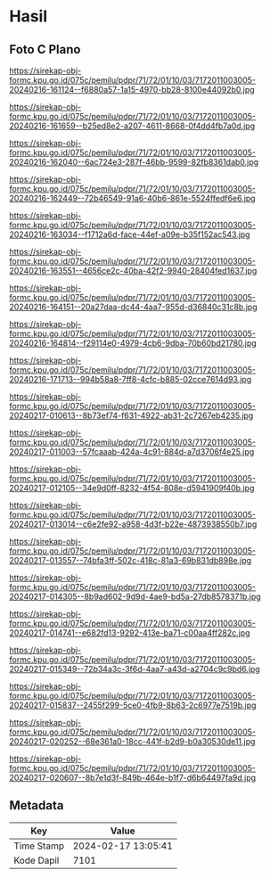 # Hasil

## Foto C Plano

https://sirekap-obj-formc.kpu.go.id/075c/pemilu/pdpr/71/72/01/10/03/7172011003005-20240216-161124--f6880a57-1a15-4970-bb28-8100e44092b0.jpg

https://sirekap-obj-formc.kpu.go.id/075c/pemilu/pdpr/71/72/01/10/03/7172011003005-20240216-161659--b25ed8e2-a207-4611-8668-0f4dd4fb7a0d.jpg

https://sirekap-obj-formc.kpu.go.id/075c/pemilu/pdpr/71/72/01/10/03/7172011003005-20240216-162040--6ac724e3-287f-46bb-9599-82fb8361dab0.jpg

https://sirekap-obj-formc.kpu.go.id/075c/pemilu/pdpr/71/72/01/10/03/7172011003005-20240216-162449--72b46549-91a6-40b6-861e-5524ffedf6e6.jpg

https://sirekap-obj-formc.kpu.go.id/075c/pemilu/pdpr/71/72/01/10/03/7172011003005-20240216-163034--f1712a6d-face-44ef-a09e-b35f152ac543.jpg

https://sirekap-obj-formc.kpu.go.id/075c/pemilu/pdpr/71/72/01/10/03/7172011003005-20240216-163551--4656ce2c-40ba-42f2-9940-28404fed1637.jpg

https://sirekap-obj-formc.kpu.go.id/075c/pemilu/pdpr/71/72/01/10/03/7172011003005-20240216-164151--20a27daa-dc44-4aa7-955d-d36840c31c8b.jpg

https://sirekap-obj-formc.kpu.go.id/075c/pemilu/pdpr/71/72/01/10/03/7172011003005-20240216-164814--f29114e0-4979-4cb6-9dba-70b60bd21780.jpg

https://sirekap-obj-formc.kpu.go.id/075c/pemilu/pdpr/71/72/01/10/03/7172011003005-20240216-171713--994b58a8-7ff8-4cfc-b885-02cce7614d93.jpg

https://sirekap-obj-formc.kpu.go.id/075c/pemilu/pdpr/71/72/01/10/03/7172011003005-20240217-010613--8b73ef74-f631-4922-ab31-2c7267eb4235.jpg

https://sirekap-obj-formc.kpu.go.id/075c/pemilu/pdpr/71/72/01/10/03/7172011003005-20240217-011003--57fcaaab-424a-4c91-884d-a7d3706f4e25.jpg

https://sirekap-obj-formc.kpu.go.id/075c/pemilu/pdpr/71/72/01/10/03/7172011003005-20240217-012105--34e9d0ff-8232-4f54-808e-d5941909f40b.jpg

https://sirekap-obj-formc.kpu.go.id/075c/pemilu/pdpr/71/72/01/10/03/7172011003005-20240217-013014--c6e2fe92-a958-4d3f-b22e-4873938550b7.jpg

https://sirekap-obj-formc.kpu.go.id/075c/pemilu/pdpr/71/72/01/10/03/7172011003005-20240217-013557--74bfa3ff-502c-418c-81a3-69b831db898e.jpg

https://sirekap-obj-formc.kpu.go.id/075c/pemilu/pdpr/71/72/01/10/03/7172011003005-20240217-014305--8b9ad602-9d9d-4ae9-bd5a-27db8578371b.jpg

https://sirekap-obj-formc.kpu.go.id/075c/pemilu/pdpr/71/72/01/10/03/7172011003005-20240217-014741--e682fd13-9292-413e-ba71-c00aa4ff282c.jpg

https://sirekap-obj-formc.kpu.go.id/075c/pemilu/pdpr/71/72/01/10/03/7172011003005-20240217-015349--72b34a3c-3f6d-4aa7-a43d-a2704c9c9bd6.jpg

https://sirekap-obj-formc.kpu.go.id/075c/pemilu/pdpr/71/72/01/10/03/7172011003005-20240217-015837--2455f299-5ce0-4fb9-8b63-2c6977e7519b.jpg

https://sirekap-obj-formc.kpu.go.id/075c/pemilu/pdpr/71/72/01/10/03/7172011003005-20240217-020252--68e361a0-18cc-441f-b2d9-b0a30530de11.jpg

https://sirekap-obj-formc.kpu.go.id/075c/pemilu/pdpr/71/72/01/10/03/7172011003005-20240217-020607--8b7e1d3f-849b-464e-b1f7-d6b64497fa9d.jpg


## Metadata

| Key        | Value               |
| ---------- | ------------------- |
| Time Stamp | 2024-02-17 13:05:41 |
| Kode Dapil | 7101                |



